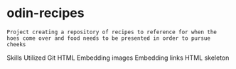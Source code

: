# odin-recipes
	Project creating a repository of recipes to reference for when the hoes come over and food needs to be presented in order to pursue cheeks
	
Skills Utilized
	Git
	HTML
	Embedding images
	Embedding links
	HTML skeleton

